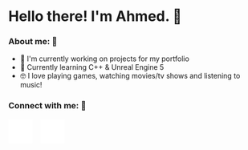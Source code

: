 # Hello there! I'm Ahmed. 👋

### About me: 👀

- 🔭 I'm currently working on projects for my portfolio
- 🌱 Currently learning C++ & Unreal Engine 5
- 🤓 I love playing games, watching movies/tv shows and listening to music!

### Connect with me: 🤝

[![Website](./img/globe-dark.svg)](https://amissouri.com)
&nbsp;&nbsp;
[![LinkedIn](./img/linkedin-dark.svg)](https://www.linkedin.com/in/ahmed-missouri-420311268)

